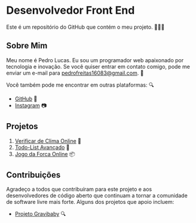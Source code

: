 # Desenvolvedor Front End

Este é um repositório do GitHub que contém o meu projeto. 👨‍💻🚀

## Sobre Mim

Meu nome é Pedro Lucas. Eu sou um programador web apaixonado por tecnologia e inovação. Se você quiser entrar em contato comigo, pode me enviar um e-mail para [pedrofreitas16083@gmail.com](pedrofreitas16083@gmail.com). 📧

Você também pode me encontrar em outras plataformas: 🔍

- [GitHub](https://github.com/PedroL222) 🐙
- [Instagram](https://www.instagram.com/pedrolucasf.s/) 📷

## Projetos

1. [Verificar de Clima Online](https://github.com/PedroL222/Verificar-o-Clima-de-Cidades) 🚀
2. [Todo-List Avançado](https://github.com/PedroL222/Lista-de-tarefas) 🌟
3. [Jogo da Forca Online](https://github.com/PedroL222/Lista-de-tarefas) 📦

## Contribuições

Agradeço a todos que contribuíram para este projeto e aos desenvolvedores de código aberto que continuam a tornar a comunidade de software livre mais forte. Alguns dos projetos que apoio incluem:

- [Projeto Gravibaby](https://github.com/PedroHenriMG/GraviBaby) 🔍
